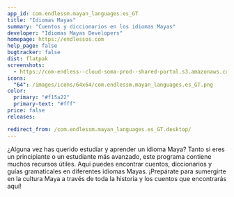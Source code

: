 ```yaml
---
app_id: com.endlessm.mayan_languages.es_GT
title: "Idiomas Mayas"
summary: "Cuentos y diccionarios en los idiomas Mayas"
developer: "Idiomas Mayas Developers"
homepage: https://endlessos.com
help_page: false
bugtracker: false
dist: flatpak
screenshots:
  - https://com-endless--cloud-soma-prod--shared-portal.s3.amazonaws.com/apps.351.screenshots.cfdd38b2-3b46-4a22-8125-b47e9b82ebe3_202001162159522626.png
icons:
  "64": /images/icons/64x64/com.endlessm.mayan_languages.es_GT.png
color:
  primary: "#f15a22"
  primary-text: "#fff"
price: false
releases:

redirect_from: /com.endlessm.mayan_languages.es_GT.desktop/
---
```


<p>¿Alguna vez has querido estudiar y aprender un idioma Maya? Tanto si eres un principiante o un estudiante más avanzado, este programa contiene muchos recursos útiles. Aquí puedes encontrar cuentos, diccionarios y guías gramaticales en diferentes idiomas Mayas. ¡Prepárate para sumergirte en la cultura Maya a través de toda la historia y los cuentos que encontrarás aquí!</p>